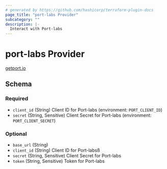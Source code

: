 ```yaml
---
# generated by https://github.com/hashicorp/terraform-plugin-docs
page_title: "port-labs Provider"
subcategory: ""
description: |-
  Interact with Port-labs
---
```


# port-labs Provider

[getport.io](https://getport.io)

<!-- schema generated by tfplugindocs -->

## Schema

### Required

- `client_id` (String) Client ID for Port-labs (environment: `PORT_CLIENT_ID`)
- `secret` (String, Sensitive) Client Secret for Port-labs (environment: `PORT_CLIENT_SECRET`)

### Optional

- `base_url` (String)
- `client_id` (String) Client ID for Port-labsß
- `secret` (String, Sensitive) Client Secret for Port-labs
- `token` (String, Sensitive) Token for Port-labs
